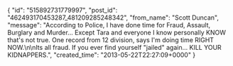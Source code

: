  {
   "id": "515892731779997",
   "post_id": "462493170453287_481209285248342",
   "from_name": "Scott Duncan",
   "message": "According to Police, I have done time for Fraud, Assault, Burglary and Murder... Except Tara and everyone I know personally KNOW that's not true. One record from 12 division, says I'm doing time RIGHT NOW.\n\nIts all fraud. If you ever find yourself \"jailed\" again... KILL YOUR KIDNAPPERS.",
   "created_time": "2013-05-22T22:27:09+0000"
 }
